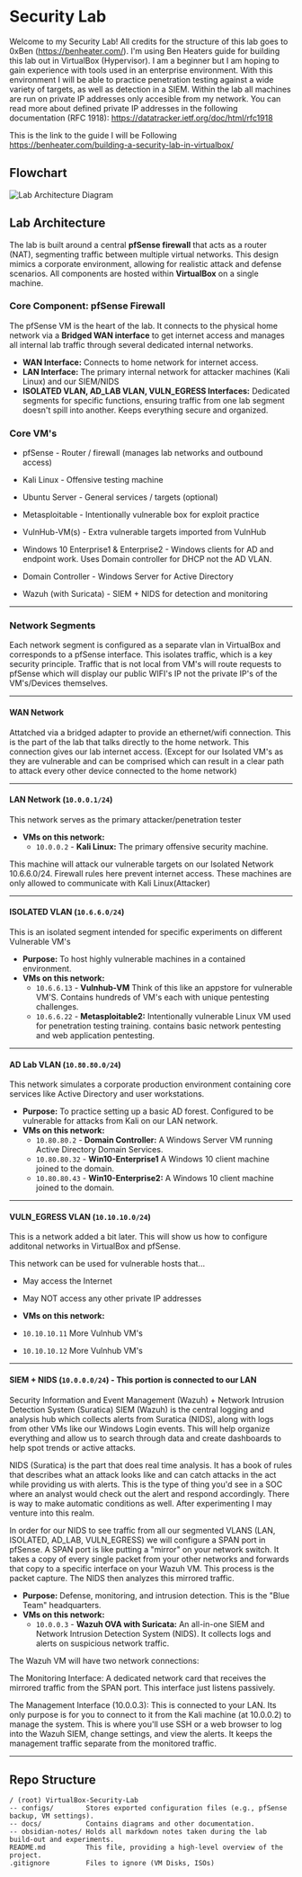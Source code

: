 # Security Lab
Welcome to my Security Lab! All credits for the structure of this lab goes to 0xBen (https://benheater.com/). I'm using Ben Heaters guide for building this lab out in VirtualBox (Hypervisor). I am a beginner but I am hoping to gain experience with tools used in an enterprise environment. With this environment I will be able to practice penetration testing against a wide variety of targets, as well as detection in a SIEM. Within the lab all machines are run on private IP addresses only accesible from my network. You can read more about defined private IP addresses in the following documentation (RFC 1918): https://datatracker.ietf.org/doc/html/rfc1918

This is the link to the guide I will be Following https://benheater.com/building-a-security-lab-in-virtualbox/

## Flowchart
![Lab Architecture Diagram](./docs/FlowChart.png)

##  Lab Architecture 

The lab is built around a central **pfSense firewall** that acts as a router (NAT), segmenting traffic between multiple virtual networks. This design mimics a corporate environment, allowing for realistic attack and defense scenarios. All components are hosted within **VirtualBox** on a single machine.


### Core Component: pfSense Firewall

The pfSense VM is the heart of the lab. It connects to the physical home network via a **Bridged WAN interface** to get internet access and manages all internal lab traffic through several dedicated internal networks.

* **WAN Interface:** Connects to home network for internet access.
* **LAN Interface:** The primary internal network for attacker machines (Kali Linux) and our SIEM/NIDS
* **ISOLATED VLAN, AD_LAB VLAN, VULN_EGRESS Interfaces:** Dedicated segments for specific functions, ensuring traffic from one lab segment doesn't spill into another. Keeps everything secure and organized. 

### Core VM's
* pfSense - Router / firewall (manages lab networks and outbound access)

* Kali Linux - Offensive testing machine

* Ubuntu Server - General services / targets (optional)

* Metasploitable - Intentionally vulnerable box for exploit practice

* VulnHub-VM(s) - Extra vulnerable targets imported from VulnHub

* Windows 10 Enterprise1 & Enterprise2 - Windows clients for AD and endpoint work. Uses Domain controller for DHCP not the AD VLAN. 

* Domain Controller - Windows Server for Active Directory

* Wazuh (with Suricata) - SIEM + NIDS for detection and monitoring

---

### Network Segments 

Each network segment is configured as a separate vlan in VirtualBox and corresponds to a pfSense interface. This isolates traffic, which is a key security principle. Traffic that is not local from VM's will route requests to pfSense which will display our public WIFI's IP not the private IP's of the VM's/Devices themselves.

---

#### WAN Network

Attatched via a bridged adapter to provide an ethernet/wifi connection. This is the part of the lab that talks directly to the home network. This connection gives our lab internet access. (Except for our Isolated VM's as they are vulnerable and can be comprised which can result in a clear path to attack every other device connected to the home network)

---

####  LAN Network (`10.0.0.1/24`)
This network serves as the primary attacker/penetration tester
* **VMs on this network:**
    * `10.0.0.2` - **Kali Linux:** The primary offensive security machine.
 
This machine will attack our vulnerable targets on our Isolated Network 10.6.6.0/24. Firewall rules here prevent internet access. These machines are only allowed to communicate with Kali Linux(Attacker)

---

####  ISOLATED VLAN (`10.6.6.0/24`)
This is an isolated segment intended for specific experiments on different Vulnerable VM's
* **Purpose:** To host highly vulnerable machines in a contained environment.
* **VMs on this network:**
    * `10.6.6.13` - **Vulnhub-VM**  Think of this like an appstore for vulnerable VM'S. Contains hundreds of VM's each with unique pentesting challenges.
    * `10.6.6.22` - **Metasploitable2:** Intentionally vulnerable Linux VM used for penetration testing training. contains basic network pentesting and web application pentesting.

---

####  AD Lab VLAN (`10.80.80.0/24`)
This network simulates a corporate production environment containing core services like Active Directory and user workstations.

* **Purpose:** To practice setting up a basic AD forest. Configured to be vulnerable for attacks from Kali on our LAN network. 
* **VMs on this network:**
    * `10.80.80.2` - **Domain Controller:** A Windows Server VM running Active Directory Domain Services.
    * `10.80.80.32` - **Win10-Enterprise1** A Windows 10 client machine joined to the domain. 
    * `10.80.80.43` - **Win10-Enterprise2:** A Windows 10 client machine joined to the domain.

---
####  VULN_EGRESS VLAN (`10.10.10.0/24`)

This is a network added a bit later. This will show us how to configure additonal networks in VirtualBox and pfSense.

This network can be used for vulnerable hosts that...
* May access the Internet
* May NOT access any other private IP addresses

* **VMs on this network:**
* `10.10.10.11` More Vulnhub VM's
* `10.10.10.12` More Vulnhub VM's

---

####  SIEM + NIDS (`10.0.0.0/24`) - This portion is connected to our LAN 
Security Information and Event Management (Wazuh) + Network Intrusion Detection System (Suratica)
SIEM (Wazuh) is the central logging and analysis hub which collects alerts from Suratica (NIDS), along with logs from other VMs like our Windows Login events. This will help organize everything and allow us to search through data and create dashboards to help spot trends or active attacks. 

NIDS (Suratica) is the part that does real time analysis. It has a book of rules that describes what an attack looks like and can catch attacks in the act while providing us with alerts. This is the type of thing you'd see in a SOC where an analyst would check out the alert and respond accordingly. There is way to make automatic conditions as well. After experimenting I may venture into this realm. 

In order for our NIDS to see traffic from all our segmented VLANS (LAN, ISOLATED, AD_LAB, VULN_EGRESS) we will configure a SPAN port in pfSense. A SPAN port is like putting a "mirror" on your network switch. It takes a copy of every single packet from your other networks and forwards that copy to a specific interface on your Wazuh VM. This process is the packet capture. The NIDS then analyzes this mirrored traffic.

* **Purpose:** Defense, monitoring, and intrusion detection. This is the "Blue Team" headquarters.
* **VMs on this network:**
    * `10.0.0.3` - **Wazuh OVA with Suricata:** An all-in-one SIEM and Network Intrusion Detection System (NIDS). It collects logs and alerts on suspicious network traffic.
 
The Wazuh VM will have two network connections:

The Monitoring Interface: A dedicated network card that receives the mirrored traffic from the SPAN port. This interface just listens passively.

The Management Interface (10.0.0.3): This is connected to your LAN. Its only purpose is for you to connect to it from the Kali machine (at 10.0.0.2) to manage the system. This is where you'll use SSH or a web browser to log into the Wazuh SIEM, change settings, and view the alerts. It keeps the management traffic separate from the monitored traffic.

--- 

## Repo Structure 

```
/ (root) VirtualBox-Security-Lab
-- configs/        Stores exported configuration files (e.g., pfSense backup, VM settings).
-- docs/           Contains diagrams and other documentation. 
-- obsidian-notes/ Holds all markdown notes taken during the lab build-out and experiments.
README.md          This file, providing a high-level overview of the project.
.gitignore         Files to ignore (VM Disks, ISOs)
```
